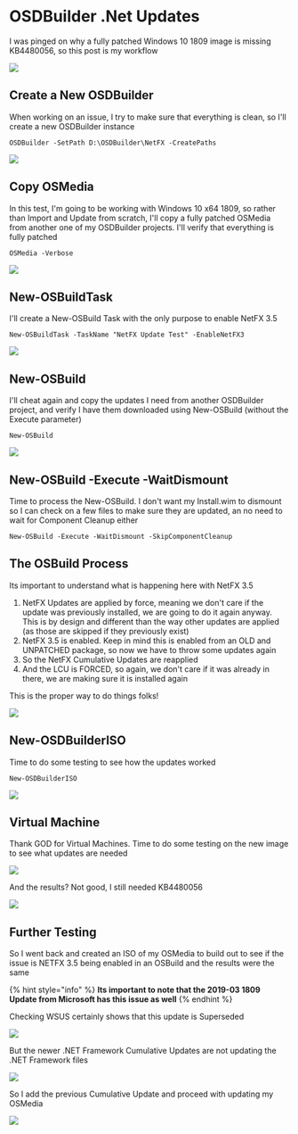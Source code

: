 # OSDBuilder .Net Updates

I was pinged on why a fully patched Windows 10 1809 image is missing KB4480056, so this post is my workflow

![](../../.gitbook/assets/image%20%2888%29.png)

## Create a New OSDBuilder

When working on an issue, I try to make sure that everything is clean, so I'll create a new OSDBuilder instance

```text
OSDBuilder -SetPath D:\OSDBuilder\NetFX -CreatePaths
```

![](../../.gitbook/assets/image%20%28102%29.png)

## Copy OSMedia

In this test, I'm going to be working with Windows 10 x64 1809, so rather than Import and Update from scratch, I'll copy a fully patched OSMedia from another one of my OSDBuilder projects.  I'll verify that everything is fully patched

```text
OSMedia -Verbose
```

![](../../.gitbook/assets/image%20%28287%29.png)

## New-OSBuildTask

I'll create a New-OSBuild Task with the only purpose to enable NetFX 3.5

```text
New-OSBuildTask -TaskName "NetFX Update Test" -EnableNetFX3
```

![](../../.gitbook/assets/image%20%28243%29.png)

## New-OSBuild

I'll cheat again and copy the updates I need from another OSDBuilder project, and verify I have them downloaded using New-OSBuild \(without the Execute parameter\)

```text
New-OSBuild
```

![](../../.gitbook/assets/image%20%28195%29.png)

## New-OSBuild -Execute -WaitDismount

Time to process the New-OSBuild.  I don't want my Install.wim to dismount so I can check on a few files to make sure they are updated, an no need to wait for Component Cleanup either

```text
New-OSBuild -Execute -WaitDismount -SkipComponentCleanup
```

## The OSBuild Process

Its important to understand what is happening here with NetFX 3.5

1. NetFX Updates are applied by force, meaning we don't care if the update was previously installed, we are going to do it again anyway.  This is by design and different than the way other updates are applied \(as those are skipped if they previously exist\)
2. NetFX 3.5 is enabled.  Keep in mind this is enabled from an OLD and UNPATCHED package, so now we have to throw some updates again
3. So the NetFX Cumulative Updates are reapplied
4. And the LCU is FORCED, so again, we don't care if it was already in there, we are making sure it is installed again

This is the proper way to do things folks!

![](../../.gitbook/assets/image%20%28214%29.png)

## New-OSDBuilderISO

Time to do some testing to see how the updates worked

```text
New-OSDBuilderISO
```

![](../../.gitbook/assets/image%20%2841%29.png)

## Virtual Machine

Thank GOD for Virtual Machines.  Time to do some testing on the new image to see what updates are needed

![](../../.gitbook/assets/image%20%28236%29.png)

And the results?  Not good, I still needed KB4480056

![](../../.gitbook/assets/image%20%28122%29.png)

## Further Testing

So I went back and created an ISO of my OSMedia to build out to see if the issue is NETFX 3.5 being enabled in an OSBuild and the results were the same

{% hint style="info" %}
**Its important to note that the 2019-03 1809 Update from Microsoft has this issue as well**
{% endhint %}

Checking WSUS certainly shows that this update is Superseded

![](../../.gitbook/assets/image%20%2834%29.png)

But the newer .NET Framework Cumulative Updates are not updating the .NET Framework files

![](../../.gitbook/assets/image%20%28215%29.png)

So I add the previous Cumulative Update and proceed with updating my OSMedia

![](../../.gitbook/assets/image%20%2863%29.png)





































